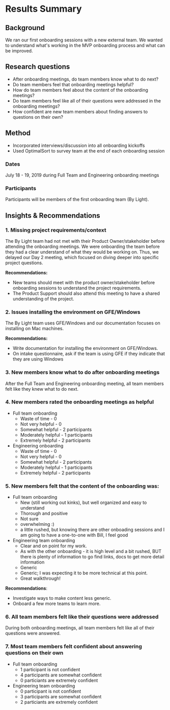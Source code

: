 # Results Summary

## Background
We ran our first onboarding sessions with a new external team. We wanted to understand what's working in the MVP onboarding process and what can be improved.

## Research questions
* After onboarding meetings, do team members know what to do next?
* Do team members feel that onboarding meetings helpful?
* How do team members feel about the content of the onboarding meetings?
* Do team members feel like all of their questions were addressed in the onboarding meetings?
* How confident are new team members about finding answers to questions on their own?

## Method
* Incorporated interviews/discussion into all onboarding kickoffs
* Used OptimalSort to survey team at the end of each onboarding session

### Dates
July 18 - 19, 2019 during Full Team and Engineering onboarding meetings

### Participants
Participants will be members of the first onboarding team (By Light).

## Insights & Recommendations

### 1. Missing project requirements/context
The By Light team had not met with their Product Owner/stakeholder before attending the onboarding meetings. We were onboarding the team before they had a clear understand of what they would be working on. Thus, we delayed our Day 2 meeting, which focused on diving deeper into specific project questions.

**Recommendations:** 

* New teams should meet with the product owner/stakeholder before onboarding sessions to understand the project requirements. 
* The Product Support should also attend this meeting to have a shared understanding of the project.


### 2. Issues installing the environment on GFE/Windows
The By Light team uses GFE/Windows and our documentation focuses on installing on Mac machines. 

**Recommendations:** 

* Write documentation for installing the environment on GFE/Windows.
* On intake questionnaire, ask if the team is using GFE if they indicate that they are using Windows

### 3. New members know what to do after onboarding meetings
After the Full Team and Engineering onboarding meeting, all team members felt like they knew what to do next.

### 4. New members rated the onboarding meetings as helpful
* Full team onboarding
   * Waste of time - 0 
   * Not very helpful - 0 
   * Somewhat helpful - 2 participants
   * Moderately helpful - 1 participants
   * Extremely helpful - 2 participants
* Engineering onboarding
   * Waste of time - 0 
   * Not very helpful - 0 
   * Somewhat helpful - 2 participants
   * Moderately helpful - 1 participants
   * Extremely helpful - 2 participants

### 5. New members felt that the content of the onboarding was:
* Full team onboarding
   * New (still working out kinks), but well organized and easy to understand
   * Thorough and positive
   * Not sure
   * overwhelming :)
   * a little rushed, but knowing there are other onboading sessions and I am going to have a one-to-one with Bill, I feel good
* Engineering team onboarding
   * Clear and on point for my work.
   * As with the other onboarding - it is high level and a bit rushed, BUT there is plenty of information to go find links, docs to get more detail information
   * Generic
   * Generic; I was expecting it to be more technical at this point.
   * Great walkthrough!

**Recommendations**: 

* Investigate ways to make content less generic. 
* Onboard a few more teams to learn more.


### 6. All team members felt like their questions were addressed
During both onboarding meetings, all team members felt like all of their questions were answered.

### 7. Most team members felt confident about answering questions on their own
* Full team onboarding
   * 1 participant is not confident
   * 4 participants are somewhat confident
   * 0 particiants are extremely confident
* Engineering team onboarding
   * 0 participant is not confident
   * 3 participants are somewhat confident
   * 2 particiants are extremely confident








